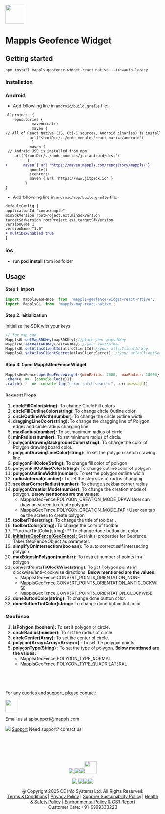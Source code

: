 [<img src="https://about.mappls.com/images/mappls-b-logo.svg" height="60"/> </p>](https://www.mapmyindia.com/api)

# Mappls Geofence Widget

## Getting started

`npm install mappls-geofence-widget-react-native --tag=auth-legacy`


### Installation


### Android

* Add followling line in `android/build.gradle` file:-

```diff
allprojects {
   repositories {
            mavenLocal()
            maven {
// All of React Native (JS, Obj-C sources, Android binaries) is installed from npm
           url("$rootDir/../node_modules/react-native/android")
            }
           maven {
 // Android JSC is installed from npm
    url("$rootDir/../node_modules/jsc-android/dist")
          }
+       maven { url 'https://maven.mappls.com/repository/mappls/'}
           google()
           jcenter()
           maven { url 'https://www.jitpack.io' }
         }
}
```

* Add followling line in `android/app/build.gradle` file:-


```diff
defaultConfig {
applicationId "com.example"
minSdkVersion rootProject.ext.minSdkVersion
targetSdkVersion rootProject.ext.targetSdkVersion
versionCode 1
versionName "1.0"
+ multiDexEnabled true
}
```

### ios

* run **pod install** from ios folder

## Usage

#### Step 1: Import 
```javascript
import  MapplsGeoFence  from  'mappls-geofence-widget-react-native';
import  MapplsGL  from  'mappls-map-react-native';
```

#### Step 2.  Initialization
Initialize the SDK with your keys.
```javascript
// for map sdk
MapplsGL.setMapSDKKey(mapSDKKey);//place your mapsdkKey
MapplsGL.setRestAPIKey(restAPIKey);//your restApiKey
MapplsGL.setAtlasClientId(atlasClientId);//your atlasClientId key
MapplsGL.setAtlasClientSecret(atlasClientSecret); //your atlasClientSecret key
```

#### Step 3:  Open MapplsGeoFence Widget  

```javascript
MapplsGeoFence.openGeoFenceWidget({minRadius: 2000,  maxRadius: 10000})
.then(e  =>  {console.log(e)})
.catch(err  =>  console.log("error catch search:",  err.message))
```
#### Request  Props
1.  **circleFillColor(string):**  To change Circle Fill colors
2. **circleFillOutlineColor(string):** To change circle Outline color
3. **circleOutlineWidth(number):** To change the circle outline width
4. **draggingLineColor(string):** To change the dragging line of Polygon edges and circle radius changing line.
5. **maxRadius(number):** To set maximum radius of circle
6. **minRadius(number):** To set minimum radius of circle.
7. **polygonDrawingBackgroundColor(string):**  To change the color of Polygon drawing board color.
8. **polygonDrawingLineColor(string):** To set the polygon sketch drawing line.
9. **polygonFillColor(String):** To change fill color of polygon
10. **polygonFillOutlineColor(string):** To change outline color of polygon
11. **polygonOutlineWidth(number):**  To set the polygon outline width
12.  **radiusInterval(number):**   To set the step size of radius changing 
13. **seekbarCornerRadius(number):** To change seekbar corner radius
14. **polygonCreationMode(number):** To change the creation mode of polygon. **Below mentioned are the values:**
    * MapplsGeoFence.POLYGON_CREATION_MODE_DRAW:User can draw on screen to create polygon
    *  MapplsGeoFence.POLYGON_CREATION_MODE_TAP : User can tap on the screen to create polygon
15. **toolbarTitle(string):** To change the title of toolbar .
16. **toolbarColor(string):** To change the color of toolbar
17.  **toolbarTintColor(string): ** To change done button tint color.
18. [ **initialiseGeoFence(GeoFence):** ](#Geofence)Set initial properties for Geofence. Takes GeoFence Object as parameter.
19. **simplifyOnIntersection(boolean):** To auto correct self intersecting polygon
20. **maxEdgesInPolygon(number):** To  restrict number of points in a polygon
21.  **convertPointsToClockWise(string):** To  get Polygon points in clockwise/anti-clockwise directions. **Below mentioned are the values:**
     * MapplsGeoFence.CONVERT_POINTS_ORIENTATION_NONE
     * MapplsGeoFence.CONVERT_POINTS_ORIENTATION_ANTICLOCKWISE
     * MapplsGeoFence.CONVERT_POINTS_ORIENTATION_CLOCKWISE
22. **doneButtonColor(string):** To change done button color.
23.  **doneButtonTintColor(string):** To change done button tint color.

### Geofence 
1. **isPolygon (boolean):** To set if polygon or circle.
2.  **circleRadius(number):** To set the radius of circle.
3.   **circleCenter(Array<number>)**: To set the center of circle.
4.   **polygon(Array<Array<Array<number>>>)** : To set the polygon points.
5.   **polygonType(String)** : To set the type of polygon. **Below mentioned are the values:**
     * MapplsGeoFence.POLYGON_TYPE_NORMAL
     * MapplsGeoFence.POLYGON_TYPE_QUADRILATERAL


<br><br><br>

For any queries and support, please contact: 

[<img src="https://about.mappls.com/images/mappls-logo.svg" height="40"/> </p>](https://about.mappls.com/api/)
Email us at [apisupport@mappls.com](mailto:apisupport@mappls.com)


![](https://www.mapmyindia.com/api/img/icons/support.png)
[Support](https://about.mappls.com/contact/)
Need support? contact us!

<br></br>
<br></br>

[<p align="center"> <img src="https://www.mapmyindia.com/api/img/icons/stack-overflow.png"/> ](https://stackoverflow.com/questions/tagged/mappls-api)[![](https://www.mapmyindia.com/api/img/icons/blog.png)](https://about.mappls.com/blog/)[![](https://www.mapmyindia.com/api/img/icons/gethub.png)](https://github.com/Mappls-api)[<img src="https://mmi-api-team.s3.ap-south-1.amazonaws.com/API-Team/npm-logo.one-third%5B1%5D.png" height="40"/> </p>](https://www.npmjs.com/org/mapmyindia) 



[<p align="center"> <img src="https://www.mapmyindia.com/june-newsletter/icon4.png"/> ](https://www.facebook.com/Mapplsofficial)[![](https://www.mapmyindia.com/june-newsletter/icon2.png)](https://twitter.com/mappls)[![](https://www.mapmyindia.com/newsletter/2017/aug/llinkedin.png)](https://www.linkedin.com/company/mappls/)[![](https://www.mapmyindia.com/june-newsletter/icon3.png)](https://www.youtube.com/channel/UCAWvWsh-dZLLeUU7_J9HiOA)




<div align="center">@ Copyright 2025 CE Info Systems Ltd. All Rights Reserved.</div>

<div align="center"> <a href="https://about.mappls.com/api/terms-&-conditions">Terms & Conditions</a> | <a href="https://about.mappls.com/about/privacy-policy">Privacy Policy</a> | <a href="https://about.mappls.com/pdf/mapmyIndia-sustainability-policy-healt-labour-rules-supplir-sustainability.pdf">Supplier Sustainability Policy</a> | <a href="https://about.mappls.com/pdf/Health-Safety-Management.pdf">Health & Safety Policy</a> | <a href="https://about.mappls.com/pdf/Environment-Sustainability-Policy-CSR-Report.pdf">Environmental Policy & CSR Report</a>

<div align="center">Customer Care: +91-9999333223</div>
